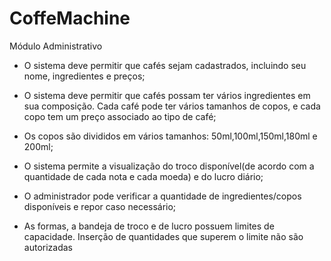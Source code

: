 # CoffeMachine 
Módulo Administrativo
 - O sistema deve permitir que cafés sejam cadastrados, incluindo seu nome, ingredientes e preços;

- O sistema deve permitir que cafés possam ter vários ingredientes em sua composição. Cada café pode ter vários tamanhos de copos, e cada copo tem um preço associado ao tipo de café;

- Os copos são divididos em vários tamanhos: 50ml,100ml,150ml,180ml e 200ml;

- O sistema permite a visualização do troco disponível(de acordo com a quantidade de cada nota e cada moeda) e do lucro diário;

- O administrador pode verificar a quantidade de ingredientes/copos disponíveis e repor caso necessário;

- As formas, a bandeja de troco e de lucro possuem limites de capacidade. Inserção de quantidades que superem o limite não são autorizadas
